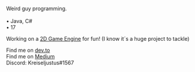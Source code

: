Weird guy programming. <br><bR>
  • Java, C# <br>
  • 17

Working on a [2D Game Engine](https://github.com/Spitfox/Kyuubi-Engine) for fun! (I know it´s a huge project to tackle)

Find me on [dev.to](https://dev.to/justuswalterhelk)  
Find me on [Medium](https://medium.com/@justus.walterhelk)  
Discord: Kreiseljustus#1567
